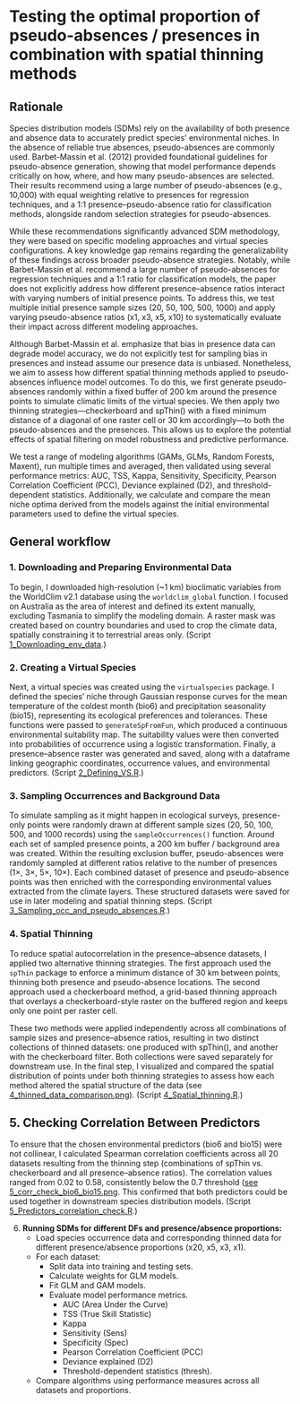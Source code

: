 # Testing the optimal proportion of pseudo-absences / presences in combination with spatial thinning methods

## Rationale 

Species distribution models (SDMs) rely on the availability of both presence and absence data to accurately predict species’ environmental niches. In the absence of reliable true absences, pseudo-absences are commonly used. Barbet-Massin et al. (2012) provided foundational guidelines for pseudo-absence generation, showing that model performance depends critically on how, where, and how many pseudo-absences are selected. Their results recommend using a large number of pseudo-absences (e.g., 10,000) with equal weighting relative to presences for regression techniques, and a 1:1 presence–pseudo-absence ratio for classification methods, alongside random selection strategies for pseudo-absences.

While these recommendations significantly advanced SDM methodology, they were based on specific modeling approaches and virtual species configurations. A key knowledge gap remains regarding the generalizability of these findings across broader pseudo-absence strategies. Notably, while Barbet-Massin et al. recommend a large number of pseudo-absences for regression techniques and a 1:1 ratio for classification models, the paper does not explicitly address how different presence–absence ratios interact with varying numbers of initial presence points. To address this, we test multiple initial presence sample sizes (20, 50, 100, 500, 1000) and apply varying pseudo-absence ratios (x1, x3, x5, x10) to systematically evaluate their impact across different modeling approaches.

Although Barbet-Massin et al. emphasize that bias in presence data can degrade model accuracy, we do not explicitly test for sampling bias in presences and instead assume our presence data is unbiased. Nonetheless, we aim to assess how different spatial thinning methods applied to pseudo-absences influence model outcomes. To do this, we first generate pseudo-absences randomly within a fixed buffer of 200 km around the presence points to simulate climatic limits of the virtual species. We then apply two thinning strategies—checkerboard and spThin() with a fixed minimum distance of a diagonal of one raster cell or 30 km accordingly—to both the pseudo-absences and the presences. This allows us to explore the potential effects of spatial filtering on model robustness and predictive performance.

We test a range of modeling algorithms (GAMs, GLMs, Random Forests, Maxent), run multiple times and averaged, then validated using several performance metrics: AUC, TSS, Kappa, Sensitivity, Specificity, Pearson Correlation Coefficient (PCC), Deviance explained (D2), and threshold-dependent statistics. Additionally, we calculate and compare the mean niche optima  derived from the models against the initial environmental parameters used to define the virtual species.


## General workflow

### 1. Downloading and Preparing Environmental Data
To begin, I downloaded high-resolution (~1 km) bioclimatic variables from the WorldClim v2.1 database using the `worldclim_global` function. I focused on Australia as the area of interest and defined its extent manually, excluding Tasmania to simplify the modeling domain. A raster mask was created based on country boundaries and used to crop the climate data, spatially constraining it to terrestrial areas only. (Script [1_Downloading_env_data](https://github.com/UP-macroecology/Kuznetsova_VirtualSp_SDM_pseudoabsences_and_thinning_2024/blob/main/scripts/1_Downloading_env_data.R).)

### 2. Creating a Virtual Species
Next, a virtual species was created using the `virtualspecies` package. I defined the species’ niche through Gaussian response curves for the mean temperature of the coldest month (bio6) and precipitation seasonality (bio15), representing its ecological preferences and tolerances. These functions were passed to `generateSpFromFun`, which produced a continuous environmental suitability map. The suitability values were then converted into probabilities of occurrence using a logistic transformation. Finally, a presence–absence raster was generated and saved, along with a dataframe linking geographic coordinates, occurrence values, and environmental predictors. (Script [2_Defining_VS.R](https://github.com/UP-macroecology/Kuznetsova_VirtualSp_SDM_pseudoabsences_and_thinning_2024/blob/main/scripts/2_Defining_VS.R).)

### 3. Sampling Occurrences and Background Data
To simulate sampling as it might happen in ecological surveys, presence-only points were randomly drawn at different sample sizes (20, 50, 100, 500, and 1000 records) using the `sampleOccurrences()` function. Around each set of sampled presence points, a 200 km buffer / background area was created. Within the resulting exclusion buffer, pseudo-absences were randomly sampled at different ratios relative to the number of presences (1×, 3×, 5×, 10×). Each combined dataset of presence and pseudo-absence points was then enriched with the corresponding environmental values extracted from the climate layers. These structured datasets were saved for use in later modeling and spatial thinning steps. (Script [3_Sampling_occ_and_pseudo_absences.R](https://github.com/UP-macroecology/Kuznetsova_VirtualSp_SDM_pseudoabsences_and_thinning_2024/blob/main/scripts/3_Sampling_occ_and_pseudo_absences.R).)

### 4. Spatial Thinning
To reduce spatial autocorrelation in the presence–absence datasets, I applied two alternative thinning strategies. The first approach used the `spThin` package to enforce a minimum distance of 30 km between points, thinning both presence and pseudo-absence locations. The second approach used a checkerboard method, a grid-based thinning approach that overlays a checkerboard-style raster on the buffered region and keeps only one point per raster cell.

These two methods were applied independently across all combinations of sample sizes and presence–absence ratios, resulting in two distinct collections of thinned datasets: one produced with spThin(), and another with the checkerboard filter. Both collections were saved separately for downstream use. In the final step, I visualized and compared the spatial distribution of points under both thinning strategies to assess how each method altered the spatial structure of the data (see [4_thinned_data_comparison.png](https://github.com/UP-macroecology/Kuznetsova_VirtualSp_SDM_pseudoabsences_and_thinning_2024/blob/main/plots/4_thinned_data_comparison.png)). (Script [4_Spatial_thinning.R](https://github.com/UP-macroecology/Kuznetsova_VirtualSp_SDM_pseudoabsences_and_thinning_2024/blob/main/scripts/4_Spatial_thinning.R).)
    
## 5. Checking Correlation Between Predictors
To ensure that the chosen environmental predictors (bio6 and bio15) were not collinear, I calculated Spearman correlation coefficients across all 20 datasets resulting from the thinning step (combinations of spThin vs. checkerboard and all presence–absence ratios). 
The correlation values ranged from 0.02 to 0.58, consistently below the 0.7 threshold ([see 5_corr_check_bio6_bio15.png](https://github.com/UP-macroecology/Kuznetsova_VirtualSp_SDM_pseudoabsences_and_thinning_2024/blob/main/plots/5_corr_check_bio6_bio15.png). This confirmed that both predictors could be used together in downstream species distribution models. (Script [5_Predictors_correlation_check.R](https://github.com/UP-macroecology/Kuznetsova_VirtualSp_SDM_pseudoabsences_and_thinning_2024/blob/main/scripts/5_Predictors_correlation_check.R).)

6. **Running SDMs for different DFs and presence/absence proportions:**
    - Load species occurrence data and corresponding thinned data for different presence/absence proportions (x20, x5, x3, x1).
    - For each dataset:
        - Split data into training and testing sets.
        - Calculate weights for GLM models.
        - Fit GLM and GAM models.
        - Evaluate model performance metrics.
          - AUC (Area Under the Curve)
          - TSS (True Skill Statistic)
          - Kappa
          - Sensitivity (Sens)
          - Specificity (Spec)
          - Pearson Correlation Coefficient (PCC)
          - Deviance explained (D2)
          - Threshold-dependent statistics (thresh).
    - Compare algorithms using performance measures across all datasets and proportions.

